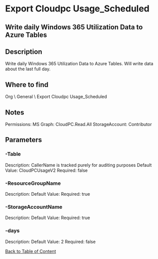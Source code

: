 # Export Cloudpc Usage_Scheduled

## Write daily Windows 365 Utilization Data to Azure Tables

## Description
Write daily Windows 365 Utilization Data to Azure Tables. Will write data about the last full day.

## Where to find
Org \ General \ Export Cloudpc Usage_Scheduled

## Notes
Permissions: 
MS Graph: CloudPC.Read.All
StorageAccount: Contributor

## Parameters
### -Table
Description: CallerName is tracked purely for auditing purposes
Default Value: CloudPCUsageV2
Required: false

### -ResourceGroupName
Description: 
Default Value: 
Required: true

### -StorageAccountName
Description: 
Default Value: 
Required: true

### -days
Description: 
Default Value: 2
Required: false


[Back to Table of Content](../../../README.md)

